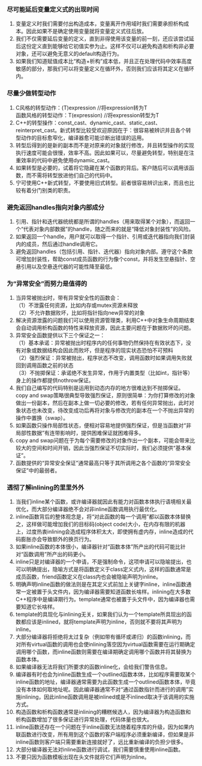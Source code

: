 ### 尽可能延后变量定义式的出现时间
1. 变量定义时我们需要付出构造成本，变量离开作用域时我们需要承担析构成本。因此如果不是确定使用变量就将变量定义式往后放。
2. 我们不仅需要延后变量的定义，直到非得使用该变量的前一刻，还应该尝试延后这份定义直到能够给它初值实参为止。这样不仅可以避免构造和析构非必要对象，还可以避免无意义的default构造行为。
3. 如果我们知道赋值成本比“构造+析构”成本低，并且正在处理代码中效率高度敏感的部分，那我们可以将变量定义在循环外，否则我们应该将其定义在循环内。

### 尽量少做转型动作
1. C风格的转型动作：(T)expression   //将expression转为T  
函数风格的转型动作：T(expression)    //将expression转型为T
2. C++的转型操作：const_cast、dynamic_cast、static_cast、reinterpret_cast。新式转型比较受欢迎原因在于：很容易被辨识并且各个转型动作的目标愈窄化，编译器愈可能诊断出错误的运用。
3. 转型后得到的是新的副本而不是对原来的对象就行修改，并且转型操作的实现执行速度可能会很慢，效率不高。因此如果可以，尽量避免转型，特别是在注重效率的代码中避免使用dynamic_cast。
4. 如果转型是必要的，试着将它隐藏在某个函数的背后。客户随后可以调用该函数，而不需将转型放进他们自己的代码中。
5. 宁可使用C++新式转型，不要使用旧式转型。前者很容易辨识出来，而且也比较有着分门别类的职责。

### 避免返回handles指向对象内部成分
1. 引用、指针和迭代器统统都是所谓的handles（用来取得某个对象），而返回一个“代表对象内部数据”的handle，随之而来的就是“降低对象封装性”的风险。
2. 如果返回一个handle，用户就可以取得一个指针、引用或迭代器指向我们封装内的成员，然后通过handle调用它。
3. 避免返回handles（包括引用、指针、迭代器）指向对象内部。遵守这个条款可增加封装性，帮助const成员函数的行为像个const，并将发生空悬指针、空悬引用以及空悬迭代器的可能性降至最低。

### 为“异常安全”而努力是值得的
1. 当异常被抛出时，带有异常安全性的函数会：  
（1）不泄露任何资源，比如内存或mutex资源未释放  
（2）不允许数据败坏，比如将指针指向new异常的对象
2. 解决资源泄露的问题我们可以使用资源管理类，利用C++中对象生命周期结束会自动调用析构函数的特性来释放资源，因此主要问题在于数据败坏的问题。
3. 异常安全函数提供以下三个保证之一：  
（1）基本承诺：异常被抛出时程序内的任何事物仍然保持在有效状态下，没有对象或数据结构会因此而败坏，但是程序的现实状态恐怕不可预料  
（2）强烈保证：异常被抛出，程序状态不改变，调用函数时如果调用失败就回到调用函数之前的状态  
（3）不抛掷保证：承诺绝不发生异常，作用于内置类型（比如int，指针等）身上的操作都提供nothrow保证。
4. 我们自己编写的代码特别是运用到动态内存的地方很难达到不抛掷保证。copy and swap策略很典型导致强烈保证，原则很简单：为你打算修改的对象做出一份副本，然后在副本上做一切必要的修改，若有任何异常抛出，此时对象状态也未改变，待改变成功后再将对象与修改完的副本在一个不抛出异常的操作中置换（swap）。
5. 如果函数只操作局部性状态，便相对容易地提供强烈保证，但是当函数对“非局部性数据”有连带影响时，提供困难保证就困难得多。
6. copy and swap问题在于为每个需要修改的对象作出一个副本，可能会带来比较大的空间和时间开销，因此当强烈保证不切实际时，我们必须提供“基本保证”。
7. 函数提供的“异常安全保证”通常最高只等于其所调用之各个函数的“异常安全保证”中的最弱者。

### 透彻了解inlining的里里外外
1. 当我们inline某个函数，或许编译器就因此有能力对函数本体执行语境相关最优化，而大部分编译器绝不会对非inline函数调用执行最优化。
2. inline函数背后的整体观念是，将“对此函数的每一个调用”都以函数本体替换之，这样做可能增加我们的目标码(object code)大小，在内存有限的机器上，过度热衷inlining会造成程序体积太大，即使拥有虚内存，inline造成的代码膨胀亦会导致额外的换页行为。
3. 如果inline函数的本体很小，编译器针对“函数本体”所产出的代码可能比针对“函数调用”所产出的码更小。
4. inline只是对编译器的一个申请，不是强制命令，这项申请可以隐喻提出，也可以明确提出，隐喻方式是将函数定义于class定义式内，这样的函数通常是成员函数，friend函数定义在class内也会被隐喻声明为inline。
5. 明确声明inline函数的做法则是在其定义式前加上关键字inline，inline函数通常一定被置于头文件内，因为编译器需要知道函数长啥样。inlining在大多数C++程序中是编译期行为。template通常也被置于头文件中，因为编译器也需要知道它长啥样。
6. template的具现化与inlining无关，如果我们认为一个template所具现出的函数都应该是inlined，就将template声明为inline，否则就不要将其声明为inline。
7. 大部分编译器将拒绝将太过复杂（例如带有循环或递归）的函数inlining，而对所有virtual函数的调用也会使inlining落空因为virtual函数需要在运行期确定调用哪个函数，而inline函数则需要在编译期确定调用哪个函数并将其替换为函数本体。
8. 如果编译器无法将我们所要求的函数inline化，会给我们警告信息。
9. 编译器有时也会为inline函数生成一个outlined函数本体，比如程序需要取某个inline函数的地址，编译器通常需要为此函数生成一个outlined函数本体，毕竟没有本体如何取地址呢。因此编译器通常不对“通过函数指针而进行的调用”实施inlining，因此inline函数调用是被inlined或是不inlined取决于该调用的实施方式。
10. 构造函数和析构函数通常是inlining的糟糕候选人，因为编译器为构造函数和析构函数增加了很多保证进行异常处理，代码体量也很大。
11. inline函数还存在一个问题在于inline函数无法随着程序库的升级，因为如果内联函数进行改变，所有用到这个函数的客户端程序必须重新编译，但如果是非inline函数则客户端只需要重新连接就好了，远比重新编译的负担少很多。
12. 大部分编译器无法对inline函数进行调试，我们需要慎重使用inline函数。
13. 不要只因为函数模板出现在头文件就将它们声明为inline。
